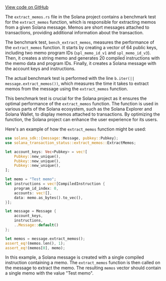 [View code on GitHub](https://github.com/solana-labs/solana/tree/master/na/transaction-status/benches)

The `extract_memos.rs` file in the Solana project contains a benchmark test for the `extract_memos` function, which is responsible for extracting memos from a given Solana message. Memos are short messages attached to transactions, providing additional information about the transaction.

The benchmark test, `bench_extract_memos`, measures the performance of the `extract_memos` function. It starts by creating a vector of 64 public keys, including two memo program IDs (`spl_memo_id_v1` and `spl_memo_id_v3`). Then, it creates a string memo and generates 20 compiled instructions with the memo data and program IDs. Finally, it creates a Solana message with the account keys and instructions.

The actual benchmark test is performed with the line `b.iter(|| message.extract_memos())`, which measures the time it takes to extract memos from the message using the `extract_memos` function.

This benchmark test is crucial for the Solana project as it ensures the optimal performance of the `extract_memos` function. The function is used in various parts of the Solana ecosystem, such as the Solana Explorer and Solana Wallet, to display memos attached to transactions. By optimizing the function, the Solana project can enhance the user experience for its users.

Here's an example of how the `extract_memos` function might be used:

```rust
use solana_sdk::{message::Message, pubkey::Pubkey};
use solana_transaction_status::extract_memos::ExtractMemos;

let account_keys: Vec<Pubkey> = vec![
    Pubkey::new_unique(),
    Pubkey::new_unique(),
    Pubkey::new_unique(),
];

let memo = "Test memo";
let instructions = vec![CompiledInstruction {
    program_id_index: 0,
    accounts: vec![],
    data: memo.as_bytes().to_vec(),
}];

let message = Message {
    account_keys,
    instructions,
    ..Message::default()
};

let memos = message.extract_memos();
assert_eq!(memos.len(), 1);
assert_eq!(memos[0], memo);
```

In this example, a Solana message is created with a single compiled instruction containing a memo. The `extract_memos` function is then called on the message to extract the memo. The resulting `memos` vector should contain a single memo with the value "Test memo".
